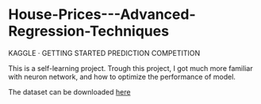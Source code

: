 # House-Prices---Advanced-Regression-Techniques
KAGGLE · GETTING STARTED PREDICTION COMPETITION 

This is a self-learning project. 
Trough this project, I got much more familiar with neuron network, and how to optimize the performance of model.

The dataset can be downloaded [here](https://www.kaggle.com/competitions/house-prices-advanced-regression-techniques/)

